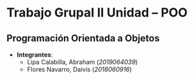 # Trabajo Grupal II Unidad – POO

## Programación Orientada a Objetos

* **Integrantes**:
  + Lipa Calabilla, Abraham (*2019064039*)
  + Flores Navarro, Daivis (*2018060916*)
